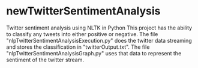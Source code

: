 # newTwitterSentimentAnalysis
Twitter sentiment analysis using NLTK in Python
This project has the ability to classify any tweets into either positive or negative.
The file "nlpTwitterSentimentAnalysisExecution.py" does the twitter data streaming and stores the classification in "twitterOutput.txt".
The file "nlpTwitterSentimentAnalysisGraph.py" uses that data to represent the sentiment of the twitter stream. 
